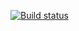 [![Build status](https://ci.appveyor.com/api/projects/status/91t25bhj6bqlwtvt?svg=true)](https://ci.appveyor.com/project/STALKSA/postmanecho)
